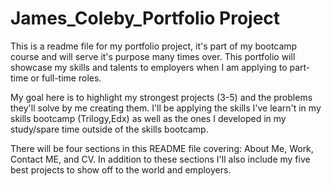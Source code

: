# James_Coleby_Portfolio Project

This is a readme file for my portfolio project, it's part of my bootcamp course and will serve it's purpose many times over. This portfolio will showcase my skills and talents to employers when I am applying to part-time or full-time roles.

My goal here is to highlight my strongest projects (3-5) and the problems they'll solve by me creating them. I'll be applying the skills I've learn't in my skills bootcamp (Trilogy,Edx) as well as the ones I developed in my study/spare time outside of the skills bootcamp.

There will be four sections in this README file covering: About Me, Work, Contact ME, and CV. In addition to these sections I'll also include my five best projects to show off to the world and employers.
